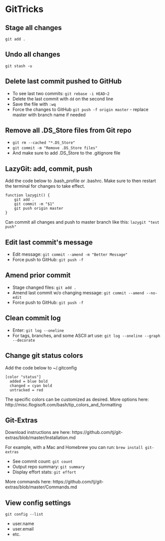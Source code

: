 # GitTricks

<h2>Stage all changes</h2>
<code>git add .</code> 

<h2>Undo all changes</h2> 
<code>git stash -u</code>

<h2>Delete last commit pushed to GitHub</h2>
<ul>
  <li>To see last two commits: <code>git rebase -i HEAD~2</code></li>
  <li>Delete the last commit with <code>dd</code> on the second line</li>
  <li>Save the file with <code>:wq</code></li>
  <li>Force the changes to GitHub <code>git push -f origin master</code> - replace master with branch name if needed</li>
</ul>

<h2>Remove all .DS_Store files from Git repo</h2>
<ul> 
  <li><code>git rm --cached "*.DS_Store"</code></li>
  <li><code>git commit -m "Remove .DS_Store files"</code></li>
  <li>And make sure to add .DS_Store to the .gitignore file</li>
</ul>

<h2>LazyGit: add, commit, push </h2>
<p>Add the code below to .bash_profile or .bashrc. Make sure to then restart the terminal for changes to take effect.</p>

```
function lazygit() {
    git add .
    git commit -m "$1"
    git push origin master
}
```
<p>Can commit all changes and push to master branch like this: <code>lazygit "test push"</code>

<h2>Edit last commit's message</h2>
<ul>
  <li>Edit message: <code>git commit --amend -m "Better Message"</code></li>
  <li>Force push to GitHub: <code>git push -f</code></li>
</ul>

<h2>Amend prior commit</h2>
<ul> 
  <li>Stage changed files: <code>git add .</code>
  <li>Amend last commit w/o changing message: <code>git commit --amend --no-edit</code>
  <li>Force push to GitHub: <code>git push -f</code></li>
</ul>

<h2>Clean commit log</h2> 
<ul>
  <li>Enter: <code>git log --oneline</code></li>
  <li>For tags, branches, and some ASCII art use: <code>git log --oneline --graph --decorate</code></li>
</ul>

<h2>Change git status colors</h2>
<p>Add the code below to ~/.gitconfig</p>

```
[color "status"]
  added = blue bold
  changed = cyan bold
  untracked = red
```
<p>The specific colors can be customized as desired. More options here: http://misc.flogisoft.com/bash/tip_colors_and_formatting</p>

<h2>Git-Extras</h2>
<p>Download instructions are here: https://github.com/tj/git-extras/blob/master/Installation.md</p>
<p>For example, with a Mac and Homebrew you can run: <code>brew install git-extras</code></p>
<ul>
  <li>See commit count: <code>git count</code></li>
  <li>Output repo summary: <code>git summary</code></li>
  <li>Display effort stats: <code>git effort</code></li>
</ul>
<p>More commands here: https://github.com/tj/git-extras/blob/master/Commands.md</p>

<h2>View config settings</h2> 
<code>git config --list</code> 
<ul> 
  <li>user.name</li>
  <li>user.email</li>
  <li>etc.</li>
</ul>
